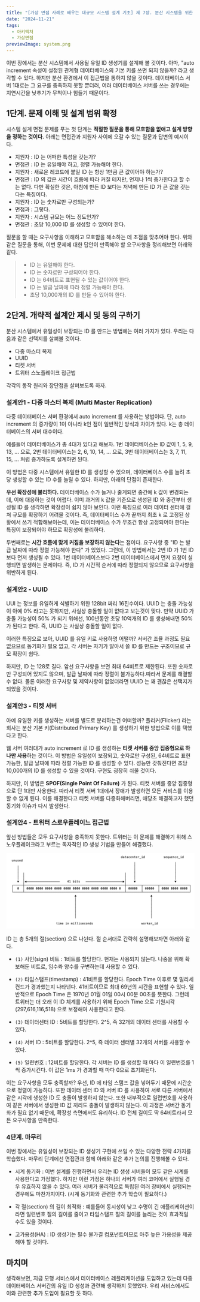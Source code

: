 ```yaml
---
title: "[가상 면접 사례로 배우는 대규모 시스템 설계 기초] 제 7장. 분산 시스템을 위한 유일 ID 생성기 설계"
date: "2024-11-21"
tags:
  - 아키텍처
  - 가상면접
previewImage: system.png
---
```


이번 장에서는 분산 시스템에서 사용될 유일 ID 생성기를 설계해 볼 것이다. 아마, "auto increment 속성이 설정된 관계형 데이터베이스의 기본 키를 쓰면 되지 않을까? 라고 생각할 수 있다. 하지만 분산 환경에서 이 접근법을 통하지 않을 것이다. 데이터베이스 서버 1대로는 그 요구를 충족하지 못할 뿐더러, 여러 데이터베이스 서버를 쓰는 경우에는 지연시간을 낮추기가 무척이나 힘들기 때문이다.

## 1단계. 문제 이해 및 설계 범위 확정

시스템 설계 면접 문제를 푸는 첫 단계는 **적절한 질문을 통해 모호함을 없애고 설계 방향을 정하는 것이다.** 아래는 면접관과 지원자 사이에 오갈 수 있는 질문과 답변의 예시이다.

- 지원자 : ID 는 어떠한 특성을 갖는가?
- 면접관 : ID 는 유일해야 하고, 정렬 가능해야 한다.
- 지원자 : 새로운 레코드에 붙일 ID 는 항상 1만큼 큰 값이어야 하는가?
- 면접관 : ID 의 값은 시간이 흐름에 따라 커질 테지만, 언제나 1씩 증가한다고 할 수는 없다. 다만 확실한 것은, 아침에 만든 ID 보다는 저녁에 만든 ID 가 큰 값을 갖는다는 특징이다.
- 지원자 : ID 는 숫자로만 구성되는가?
- 면접과 : 그렇다.
- 지원자 : 시스템 규모는 어느 정도인가?
- 면접관 : 초당 10,000 ID 를 생성할 수 있어야 한다.

질문을 할 때는 요구사항을 이해하고 모호함을 해소하는 데 초점을 맞추어야 한다. 위와 같은 질문을 통해, 이번 문제에 대한 답안이 만족해야 할 요구사항을 정리해보면 아래와 같다.

> - ID 는 유일해야 한다.
> - ID 는 숫자로만 구성되어야 한다.
> - ID 는 64비트로 표현될 수 있는 값이어야 한다.
> - ID 는 발급 날짜에 따라 정렬 가능해야 한다.
> - 초당 10,000개의 ID 를 만들 수 있어야 한다.

## 2단계. 개략적 설계안 제시 및 동의 구하기

분산 시스템에서 유일성이 보장되는 ID 를 만드는 방법에는 여러 가지가 있다. 우리는 다음과 같은 선택지를 살펴볼 것이다.

- 다중 마스터 복제
- UUID
- 티켓 서버
- 트위터 스노플레이크 접근법

각각의 동작 원리와 장단점을 살펴보도록 하자.

### 설계안1 - 다중 마스터 복제 (Multi Master Replication)

다중 데이터베이스 서버 환경에서 auto increment 를 사용하는 방법이다. 단, auto increment 의 증가량이 1이 아니라 k인 점이 일반적인 방식과 차이가 있다. k는 총 데이터베이스의 서버 대수이다.

예를들어 데이터베이스가 총 4대가 있다고 해보자. 1번 데이터베이스는 ID 값이 1, 5, 9, 13, ... 으로, 2번 데이터베이스는 2, 6, 10, 14, ... 으로, 3번 데이터베이스는 3, 7, 11, 15, ... 처럼 증가하도록 설계하면 된다.

이 방법은 다중 시스템에서 유일한 ID 를 생성할 수 있으며, 데이터베이스 수를 늘려 초당 생성할 수 있는 ID 수를 늘릴 수 있다. 하지만, 아래의 단점이 존재한다.

**우선 확장성에 불리하다.** 데이터베이스 수가 늘거나 줄게되면 중간에 k 값이 변경되는데, 이에 대응하는 것이 어렵다. 이미 과거의 k 값을 기준으로 생성된 ID 와 중간부터 생성될 ID 를 생각하면 확장성이 쉽지 않아 보인다. 이런 특징으로 여러 데이터 센터에 걸쳐 규모를 확장하기 어려울 것이다. 즉, 데이터베이스 수가 끝까지 최초 k 로 고정된 상황에서 쓰기 적합해보이는데, 이는 데이터베이스 수가 무조건 항상 고정되어야 한다는 특징이 보장되어야 하므로 확장성에 불리하다.

두번째로는 **시간 흐름에 맞게 커짐을 보장하지 않는다**는 점이다. 요구사항 중 "ID 는 발급 날짜에 따라 정렬 가능해야 한다" 가 있었다. 그런데, 이 방법에서는 2번 ID 가 1번 ID 보다 먼저 생성될 수 있다. 1번 데이터베이스보다 2번 데이터베이스에서 먼저 요청이 실행되면 발생하는 문제이다. 즉, ID 가 시간적 순서에 따라 정렬되지 않으므로 요구사항을 위반하게 된다.

### 설계안2 - UUID

UUI 는 정보를 유일허게 식별하기 위한 128bit 짜리 16진수이다. UUID 는 충돌 가능성이 아예 0% 라고는 못하지만, 사실상 충돌할 일이 없다고 보는것이 맞다. 만약 UUID 가 충돌 가능성이 50% 가 되기 위해선, 100년동안 초당 10억개의 ID 를 생성해내면 50% 가 된다고 한다. 즉, UUID 는 사실상 충돌할 일이 없다.

이러한 특징으로 보아, UUID 를 유일 키로 사용하명 어떨까? 서버간 조율 과정도 필요 없으므로 동기화가 필요 없고, 각 서버는 자기가 알아서 쓸 ID 를 만드는 구조이므로 규모 확장이 쉽다.

하지만, ID 는 128로 길다. 앞선 요구사항을 보면 최대 64비트로 제한된다. 또한 숫자로만 구성되어 있지도 않으며, 발급 날짜에 따라 정렬이 불가능하다.따라서 문제를 해결할 수 없다. 몰론 이러한 요구사항 및 제약사항이 없었더라면 UUID 는 꽤 괜찮은 선택지가 되었을 것이다.

### 설계안3 - 티켓 서버

아예 유일한 키를 생성하는 서버를 별도로 분리하는건 어떠할까? 플리커(Flicker) 라는 회사는 분산 기본 키(Distributed Primary Key) 를 생성하기 위한 방법으로 이를 택했다고 한다.

웹 서버 여러대가 auto increment 로 ID 를 생성하는 **티켓 서버를 중앙 집중형으로 하나만 사용**하는 것이다. 이 방법은 유일성이 보장되고, 숫자로만 구성된, 64비트로 표현 가능한, 발급 날짜에 따라 정렬 가능한 ID 를 생성할 수 있다. 성능만 갖춰진다면 초당 10,000개의 ID 를 생성할 수 있을 것이다. 구현도 굉장히 쉬울 것이다.

하지만, 이 방법은 **SPOF(Single Point Of Failure)** 가 된다. 티컷 서버를 중앙 집중형으로 단 1대만 사용한다. 따라서 티켓 서버 1대에서 장애가 발생하면 모든 서비스를 이용할 수 없게 된다. 이를 해결한다고 티켓 서버를 다중화해버리면, 애당초 해결하고자 했던 동기화 이슈가 다시 발생한다.

### 설계안4 - 트위터 스로우플레이느 접근법

앞선 방법들은 모두 요구사항을 충족하지 못한다. 트위터는 이 문제를 해결하기 위해 스노우플레이크라고 부르는 독자적인 ID 생성 기법을 만들어 해결했다.

![alt text](image.png)

ID 는 총 5개의 절(section) 으로 나뉜다. 절 순서대로 간략히 설명해보자면 아래와 같다.

- `(1)` 사인(sign) 비트 : 1비트를 할당한다. 현재는 사용되지 않는다. 나중을 위해 확보해둔 비트로, 임수롸 양수를 구변하는데 사용할 수 있다.

- `(2)` 타임스탬프(timestamp) : 41비트를 할당한다. Epoch Time 이후로 몇 밀리세컨드가 경과했는지 나타낸다. 41비트이므로 최대 69년의 시간을 표현할 수 있다. 일반적으로 Epoch Time 은 1970년 01월 01일 00시 00분 00초를 뜻한다. 그런데 트위터는 더 오래 이 ID 체계를 사용하기 위해 Epoch Time 으로 기원시각(297,616,116,518) 으로 보정해여 사용한다고 한다.

- `(3)` 데이터센터 ID : 5비트를 할당한다. 2^5, 즉 32개의 데이터 센터를 사용할 수 있다.

- `(4)` 서버 ID : 5비트를 할당한다. 2^5, 즉 데이터 센터별 32개의 서버를 사용할 수 있다.

- `(5)` 일련번호 : 12비트를 할당한다. 각 서버는 ID 를 생성할 때 마다 이 일련번호를 1씩 증가시킨다. 이 값은 1ms 가 경과할 때 마다 0으로 초기화된다.

이는 요구사항을 모두 충족할까? 우선, ID 에 타임 스탬프 값을 넣어두기 때문에 시간순으로 정렬이 가능하다. 또한 데이터 센터 ID 와 서버 ID 를 사용하여 서로 다른 서버에서 같은 시각에 생성한 ID 도 충돌이 발생하지 않는다. 또한 내부적으로 일렵번호를 사용하여 같은 서버에서 생성한 ID 값 끼리도 충돌이 발생하지 않는다. 이 과정은 서버간 동기화가 필요 없기 때문에, 확장성 측면에서도 유리하다. ID 전체 길이도 딱 64비트라서 모든 요구사항을 만족한다.

### 4단계. 마무리

이번 장에서는 유일성이 보장되는 ID 생성기 구현에 쓰일 수 있는 다양한 전략 4가지를 학습했다. 마무리 단계에선 면접관과 함께 아래와 같은 추가 논의를 진행해볼 수 있다.

- 시계 동기화 : 이번 설계를 진행하면서 우리는 ID 생성 서버들이 모두 같은 시계를 사용한다고 가정했다. 하지만 이런 가정은 하나의 서버가 여러 코어에서 실행될 경우 유효하지 않을 수 있다. 여러 서버가 물리적으로 독립된 여러 장비에서 실행되는 경우에도 마찬가지이다. (시계 동기화와 관련한 추가 학습이 필요하다.)

- 각 절(section) 의 길이 최적화 : 예를들어 동시성이 낮고 수명이 긴 애플리케이션이라면 일련번호 절의 길이를 줄이고 타임스탬프 절의 길이를 늘리는 것이 효과적일 수도 있을 것이다.

- 고가용성(HA) : ID 생성기는 필수 불가결 컴포넌트이므로 아주 높은 가용성을 제공해야 할 것이다.

## 마치며

생각해보면, 지금 모행 서비스에서 데이터베이스 레플리케이션을 도입하고 있는데 다중 데이터베이스 서버간의 유일 ID 생성과 관련해 생각하지 못했었다. 우리 서비스에서도 이와 관련한 추가 도입이 필요할 듯 하다.
